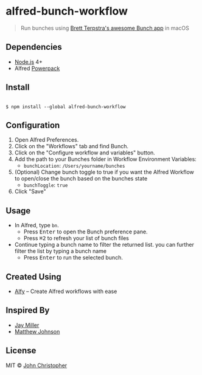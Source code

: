 # alfred-bunch-workflow

> Run bunches using [Brett Terpstra's awesome Bunch app](https://brettterpstra.com/projects/bunch/) in macOS

## Dependencies
- [Node.js](https://nodejs.org) 4+
- Alfred [Powerpack](https://www.alfredapp.com/powerpack/)

## Install
```

$ npm install --global alfred-bunch-workflow

```

## Configuration

1. Open Alfred Preferences. 
2. Click on the "Workflows" tab and find Bunch.
3. Click on the "Configure workflow and variables" button.
4. Add the path to your Bunches folder in Workflow Environment Variables:
    - `bunchLocation`: `/Users/yourname/bunches`
5. (Optional) Change bunch toggle to true if you want the Alfred Workflow to open/close the bunch based on the bunches state
    - `bunchToggle`: `true`
5. Click "Save"

## Usage

- In Alfred, type `bn`. 
    - Press <kbd>Enter</kbd> to open the Bunch preference pane.
    - Press <kbd>⌘2</kbd> to refresh your list of bunch files
- Continue typing a bunch name to filter the returned list. you can further filter the list by typing a bunch name
    - Press <kbd>Enter</kbd> to run the selected bunch.

## Created Using

- [Alfy](https://github.com/sindresorhus/alfy) – Create Alfred workflows with ease

## Inspired By
- [Jay Miller](https://kjaymiller.com)  
- [Matthew Johnson](https://github.com/mttjhn/alfred-bunch)

## License

MIT © [John Christopher](https://github.com/jgchristopher/alfred-bunch-workflow)  

